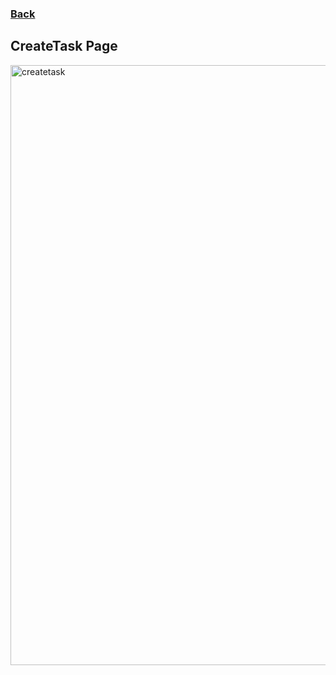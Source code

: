 ### <a href="https://alexd017.github.io/Tri3-IndivRepo/">Back</a>

## CreateTask Page
<img width="960" alt="createtask" src="https://user-images.githubusercontent.com/89167210/163874507-cf702d98-0300-41d0-9e55-0667ace01126.png">
